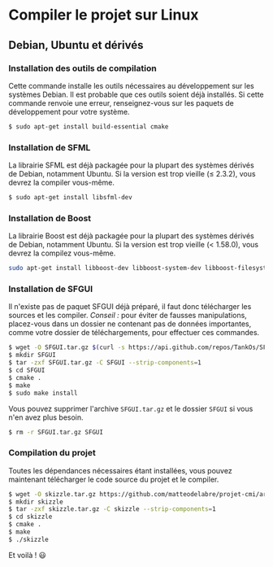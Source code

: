 # Compiler le projet sur Linux

## Debian, Ubuntu et dérivés

### Installation des outils de compilation

Cette commande installe les outils nécessaires au développement sur les
systèmes Debian. Il est probable que ces outils soient déjà installés.
Si cette commande renvoie une erreur, renseignez-vous sur les paquets
de développement pour votre système.

```sh
$ sudo apt-get install build-essential cmake
```

### Installation de SFML

La librairie SFML est déjà packagée pour la plupart des systèmes dérivés
de Debian, notamment Ubuntu. Si la version est trop vieille (≤ 2.3.2), vous
devrez la compiler vous-même.

```sh
$ sudo apt-get install libsfml-dev
```

### Installation de Boost

La librairie Boost est déjà packagée pour la plupart des systèmes dérivés
de Debian, notamment Ubuntu. Si la version est trop vieille (< 1.58.0), vous
devrez la compilez vous-même.

```sh
sudo apt-get install libboost-dev libboost-system-dev libboost-filesystem-dev
```

### Installation de SFGUI

Il n'existe pas de paquet SFGUI déjà préparé, il faut donc télécharger
les sources et les compiler. *Conseil :* pour éviter de fausses manipulations,
placez-vous dans un dossier ne contenant pas de données importantes,
comme votre dossier de téléchargements, pour effectuer ces commandes.

```sh
$ wget -O SFGUI.tar.gz $(curl -s https://api.github.com/repos/TankOs/SFGUI/releases | grep tarball_url | head -n 1 | cut -d '"' -f 4)
$ mkdir SFGUI
$ tar -zxf SFGUI.tar.gz -C SFGUI --strip-components=1
$ cd SFGUI
$ cmake .
$ make
$ sudo make install
```

Vous pouvez supprimer l'archive `SFGUI.tar.gz` et le dossier `SFGUI`
si vous n'en avez plus besoin.

```sh
$ rm -r SFGUI.tar.gz SFGUI
```

### Compilation du projet

Toutes les dépendances nécessaires étant installées, vous
pouvez maintenant télécharger le code source du projet et
le compiler.

```sh
$ wget -O skizzle.tar.gz https://github.com/matteodelabre/projet-cmi/archive/master.tar.gz
$ mkdir skizzle
$ tar -zxf skizzle.tar.gz -C skizzle --strip-components=1
$ cd skizzle
$ cmake .
$ make
$ ./skizzle
```

Et voilà ! :smiley:
